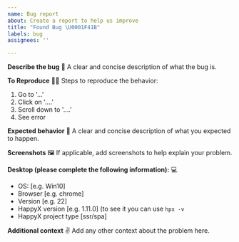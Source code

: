 ```yaml
---
name: Bug report
about: Create a report to help us improve
title: "Found Bug \U0001F41B"
labels: bug
assignees: ''

---
```


**Describe the bug** 🐛
A clear and concise description of what the bug is.

**To Reproduce** 👨‍🔬
Steps to reproduce the behavior:
1. Go to '...'
2. Click on '....'
3. Scroll down to '....'
4. See error

**Expected behavior** 🤔
A clear and concise description of what you expected to happen.

**Screenshots** 🖼
If applicable, add screenshots to help explain your problem.

**Desktop (please complete the following information):** 💻
 - OS: [e.g. Win10]
 - Browser [e.g. chrome]
 - Version [e.g. 22]
 - HappyX version [e.g. 1.11.0] (to see it you can use `hpx -v`
 - HappyX project type [ssr/spa]

**Additional context** ✌
Add any other context about the problem here.
